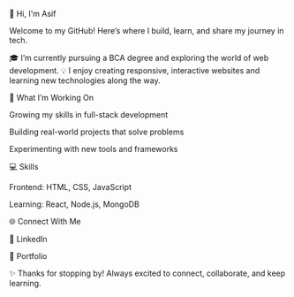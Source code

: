 👋 Hi, I'm Asif

Welcome to my GitHub!
Here’s where I build, learn, and share my journey in tech.

🎓 I’m currently pursuing a BCA degree and exploring the world of web development.
💡 I enjoy creating responsive, interactive websites and learning new technologies along the way.

🚀 What I’m Working On

Growing my skills in full-stack development

Building real-world projects that solve problems

Experimenting with new tools and frameworks

💻 Skills

Frontend: HTML, CSS, JavaScript

Learning: React, Node.js, MongoDB

🌐 Connect With Me

🔗 LinkedIn

💼 Portfolio

✨ Thanks for stopping by! Always excited to connect, collaborate, and keep learning.
